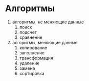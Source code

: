 # Алгоритмы

1. алгоритмы, не меняющие данные
   1. поиск
   2. подсчет
   3. сравнение
2. алгоритмы, меняющие данные
   1. копирование
   2. заполнение
   3. трансформация
   4. удаление
   5. замена
   6. сортировка
